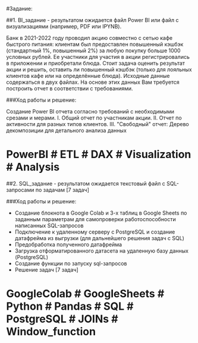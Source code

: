 #Задание:

##1. BI_задание - результатом ожидается файл Power BI или файл с визуализациями (например, PDF или IPYNB).

Банк в 2021-2022 году проводил акцию совместно с сетью кафе быстрого питания: клиентам был предоставлен повышенный кэшбэк (стандартный 1%, повышенный 2%) за любую покупку больше 1000 условных рублей. Ее участники для участия в акции регистрировались в приложении и приобретали блюда. 
Стоит задача оценить результат акции и решить, оставить ли повышенный кэшбэк (только для лояльных клиентов кафе или на определённые блюда).
Исходные данные содержаться в двух файлах.
На основе этих данных Вам требуется построить отчет в соответствии с требованиями.

###Ход работы и решение:

Создание Power BI отчета согласно требований с необходимыми срезами и мерами.
I. Общий отчет по участникам акции. 
II. Отчет по активности для разных типов клиентов. 
III. "Свободный" отчет: Дерево декомпозиции для детального анализа данных

 # PowerBI # ETL # DAX # Visualization # Analysis



##2. SQL_задание - результатом ожидается текстовый файл с SQL-запросами по задачам [7 задач]

###Ход работы и решение:

- Создание блокнота в Google Colab и 3-х таблиц в Google Sheets по заданным параметрам для самопроверки работоспособности написанных SQL-запросов
- Подключение к удаленному серверу с PostgreSQL и создание датафрейма из выгрузки (для дальнейшего решения задач с SQL)
- Предобработка полученного датафрейма
- Загрузка отформатированного датасета на удаленную базу данных (PostgreSQL)
- Создание функции по запуску sql-запросов
- Решение задач [7 задач]

 # GoogleColab # GoogleSheets # Python # Pandas # SQL # PostgreSQL # JOINs # Window_function 
